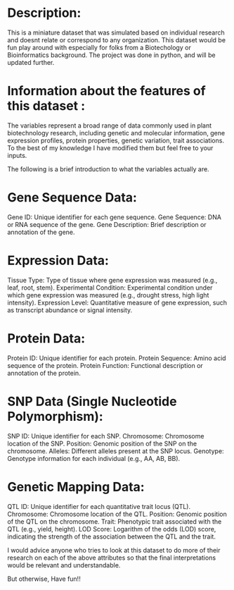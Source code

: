 

# Description:
This is a miniature dataset that was simulated based on individual research and doesnt relate or correspond to any organization. This dataset would be fun play around with especially for folks from a Biotechology or Bioinformatics background. The project was done in python, and will be updated further.


# Information about the features of this dataset :

The variables represent a broad range of data commonly used in plant biotechnology research, including genetic and molecular information, gene expression profiles, protein properties, genetic variation, trait associations. To the best of my knowledge I have modified them but feel free to your inputs. 

The following is a brief introduction to what the variables actually are.

# Gene Sequence Data:
Gene ID: Unique identifier for each gene sequence.
Gene Sequence: DNA or RNA sequence of the gene.
Gene Description: Brief description or annotation of the gene.

# Expression Data:
Tissue Type: Type of tissue where gene expression was measured (e.g., leaf, root, stem).
Experimental Condition: Experimental condition under which gene expression was measured (e.g., drought stress, high light intensity).
Expression Level: Quantitative measure of gene expression, such as transcript abundance or signal intensity.

# Protein Data:
Protein ID: Unique identifier for each protein.
Protein Sequence: Amino acid sequence of the protein.
Protein Function: Functional description or annotation of the protein.

# SNP Data (Single Nucleotide Polymorphism):
SNP ID: Unique identifier for each SNP.
Chromosome: Chromosome location of the SNP.
Position: Genomic position of the SNP on the chromosome.
Alleles: Different alleles present at the SNP locus.
Genotype: Genotype information for each individual (e.g., AA, AB, BB).

# Genetic Mapping Data:
QTL ID: Unique identifier for each quantitative trait locus (QTL).
Chromosome: Chromosome location of the QTL.
Position: Genomic position of the QTL on the chromosome.
Trait: Phenotypic trait associated with the QTL (e.g., yield, height).
LOD Score: Logarithm of the odds (LOD) score, indicating the strength of the association between the QTL and the trait.

 I would advice anyone who tries to look at this dataset to do more of their research on each of the above attributes so that the final interpretations would be relevant and understandable.

But otherwise, Have fun!!

